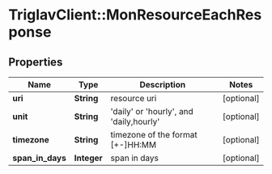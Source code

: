 # TriglavClient::MonResourceEachResponse

## Properties
Name | Type | Description | Notes
------------ | ------------- | ------------- | -------------
**uri** | **String** | resource uri | [optional] 
**unit** | **String** | &#39;daily&#39; or &#39;hourly&#39;, and &#39;daily,hourly&#39; | [optional] 
**timezone** | **String** | timezone of the format [+-]HH:MM | [optional] 
**span_in_days** | **Integer** | span in days | [optional] 


